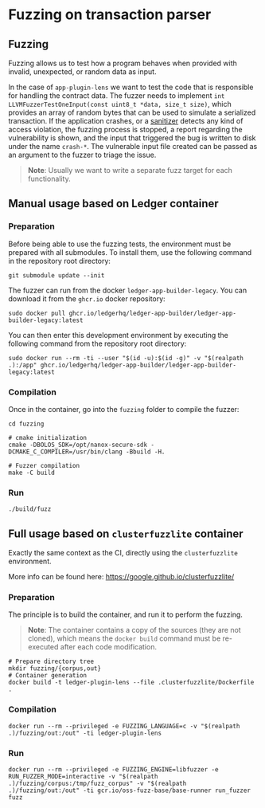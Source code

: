 # Fuzzing on transaction parser

## Fuzzing

Fuzzing allows us to test how a program behaves when provided with invalid, unexpected, or random data as input.

In the case of `app-plugin-lens` we want to test the code that is responsible for handling the contract data.
The fuzzer needs to implement `int LLVMFuzzerTestOneInput(const uint8_t *data, size_t size)`, which provides an array of random bytes that can be used to simulate a serialized transaction.
If the application crashes, or a [sanitizer](https://github.com/google/sanitizers) detects any kind of access violation, the fuzzing process is stopped, a report regarding the vulnerability is shown, and the input that triggered the bug is written to disk under the name `crash-*`. The vulnerable input file created can be passed as an argument to the fuzzer to triage the issue.

> **Note**: Usually we want to write a separate fuzz target for each functionality.
## Manual usage based on Ledger container

### Preparation

Before being able to use the fuzzing tests, the environment must be prepared with all submodules.
To install them, use the following command in the repository root directory:

```console
git submodule update --init
```

The fuzzer can run from the docker `ledger-app-builder-legacy`. You can download it from the `ghcr.io` docker repository:

```console
sudo docker pull ghcr.io/ledgerhq/ledger-app-builder/ledger-app-builder-legacy:latest
```

You can then enter this development environment by executing the following command from the repository root directory:

```console
sudo docker run --rm -ti --user "$(id -u):$(id -g)" -v "$(realpath .):/app" ghcr.io/ledgerhq/ledger-app-builder/ledger-app-builder-legacy:latest
```

### Compilation

Once in the container, go into the `fuzzing` folder to compile the fuzzer:

```console
cd fuzzing

# cmake initialization
cmake -DBOLOS_SDK=/opt/nanox-secure-sdk -DCMAKE_C_COMPILER=/usr/bin/clang -Bbuild -H.

# Fuzzer compilation
make -C build
```

### Run

```console
./build/fuzz
```

## Full usage based on `clusterfuzzlite` container

Exactly the same context as the CI, directly using the `clusterfuzzlite` environment.

More info can be found here:
<https://google.github.io/clusterfuzzlite/>

### Preparation

The principle is to build the container, and run it to perform the fuzzing.

> **Note**: The container contains a copy of the sources (they are not cloned), which means the `docker build` command must be re-executed after each code modification.
```console
# Prepare directory tree
mkdir fuzzing/{corpus,out}
# Container generation
docker build -t ledger-plugin-lens --file .clusterfuzzlite/Dockerfile .
```

### Compilation

```console
docker run --rm --privileged -e FUZZING_LANGUAGE=c -v "$(realpath .)/fuzzing/out:/out" -ti ledger-plugin-lens
```

### Run

```console
docker run --rm --privileged -e FUZZING_ENGINE=libfuzzer -e RUN_FUZZER_MODE=interactive -v "$(realpath .)/fuzzing/corpus:/tmp/fuzz_corpus" -v "$(realpath .)/fuzzing/out:/out" -ti gcr.io/oss-fuzz-base/base-runner run_fuzzer fuzz
```
